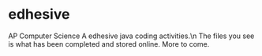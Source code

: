 # edhesive
AP Computer Science A edhesive java coding activities.\n
The files you see is what has been completed and stored online. More to come.
